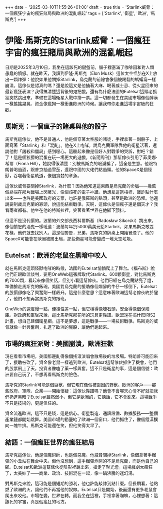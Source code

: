 +++
date = '2025-03-10T11:55:26+01:00'
draft = true
title = 'Starlink威脅：一個瘋狂宇宙的瘋狂賭局與歐洲的混亂崛起'
tags = ['Starlink', '衛星', '歐洲', '馬斯克']
+++
# 伊隆·馬斯克的Starlink威脅：一個瘋狂宇宙的瘋狂賭局與歐洲的混亂崛起

日期是2025年3月10日，我坐在這該死的鍵盤前，腦子裡塞滿了咖啡因和對人類愚蠢的憤怒。就在昨天，我讀到伊隆·馬斯克（Elon Musk）這位太空怪胎在X上放出一顆炸彈：他說如果他關掉Starlink，烏克蘭的前線會像個被踢翻的螞蟻窩一樣崩潰。這傢伙是認真的嗎？還是說這又是他抽著大麻、喝著威士忌、從火星回來的最新瘋狂表演？我得搞清楚這背後的鬼把戲，還有為什麼法國的Eutelsat這頭老狐狸突然跳出來，準備在這場衛星大戰中撈一票。這一切都發生在美國市場像個醉漢一樣搖搖晃晃、資金像瘋狗一樣衝進歐洲的時候。讓我帶你走進這場宇宙級的狂歡。

## 馬斯克：一個瘋子的賭桌與他的骰子

馬斯克這傢伙，他不是普通人，他是個穿著太空服的賭徒，手裡拿著一副骰子，上面寫著「Starlink」和「混亂」。他在X上咆哮，說烏克蘭軍隊靠他的衛星活著，還說他對「屠殺和僵局」感到噁心。這聽起來像是個好人對戰爭的哭訴，對吧？錯了！這是個狡猾的混蛋在玩一場更大的遊戲。《新聞周刊》那幫傢伙引用了菲奧娜·希爾（Fiona Hill），她說得很清楚：別被馬斯克的眼淚騙了，這全是生意。他跟特朗普喝過酒，跟普京抽過雪茄，還跟中國的大佬們點過頭。他的SpaceX是個怪獸，吞噬著衛星軌道，像個貪婪的章魚。

這傢伙威脅要關掉Starlink，為什麼？因為他知道這東西是烏克蘭的命脈——幾萬個終端在那片戰場上閃著光，像個該死的電子神蹟。他想拿這當槓桿，敲詐點什麼出來——也許是美國政府的支票，也許是俄羅斯的點頭，甚至是歐洲的恐懼。他還說要制裁烏克蘭的寡頭，說這能結束戰爭。天啊，這傢伙是個瘋子還是個天才？我看兩者都有。他坐在他的特斯拉裡，笑著看著世界在他腳下顫抖。

但這不是沒代價的。波蘭的外交部長西科爾斯基（Radosław Sikorski）跳出來，像個憤怒的酒鬼一樣吼道：波蘭每年扔5000萬美元給Starlink，如果馬斯克敢耍花樣，他們就去找別人。這是個警告，兄弟，馬斯克的牌桌上開始冒煙了。他的SpaceX可能會在歐洲被踢出局，那些衛星可能會變成一堆太空垃圾。

## Eutelsat：歐洲的老鼠在黑暗中咬人

就在馬斯克這頭怪獸咆哮的時候，法國的Eutelsat悄悄爬上了舞台。《福布斯》說他們正跟歐盟談判，要用OneWeb這張牌取代Starlink。600顆衛星，對比馬斯克的7000顆，看起來像個笑話，但別小看這幫傢伙。他們已經在烏克蘭點亮了燈，準備搶走馬斯克的飯碗。美國對烏克蘭的援助像個爛醉的牛仔一樣倒下，Eutelsat的股價卻像吃了興奮劑一樣飆升。這是什麼意思？這意味著歐洲這幫老傢伙終於醒了，他們不想再當馬斯克的跟班。

OneWeb的速度慢一點，便攜性差一點，但它穩得像塊石頭，安全得像個保險庫。對政府和軍隊來說，這比馬斯克那花哨的玩具更靠譜。歐盟還在搞什麼IRIS2計畫，想自己建個衛星網。這不是夢想，這是戰爭——一場技術戰爭。馬斯克的威脅就像一針興奮劑，扎進了歐洲的屁股，讓他們跑起來。

## 市場的瘋狂派對：美國崩潰，歐洲狂歡

現在看看市場吧，美國那邊亂得像個搖滾演唱會散場後的垃圾場。特朗普可能回來了，援助被砍了，資金像老鼠一樣逃到歐洲。Eutelsat這幫傢伙抓住了機會，他們的股票飛上了天，投資者像嗑了藥一樣興奮。這不只是衛星的事，這是個信號：歐洲要自己玩了，不想再看馬斯克的臉色。

馬斯克的Starlink可能是個巨獸，但它現在像個被圍困的野獸。歐洲的客戶——那些政府、軍隊、企業——開始懷疑：這傢伙靠譜嗎？他會不會哪天心情不好就把我們扔進黑暗？Eutelsat雖然弱小，但它是歐洲的，它聽話，它不會亂來。這場戰爭不只是技術的，更是信任的。

資金流進歐洲，這不只是錢，這是信心。衛星製造、通訊設備、數據服務——整個產業鏈都開始跳舞。美國市場的動盪給了歐洲一個窗口，他們抓住了，像個餓漢撲向一塊牛排。馬斯克可能還在笑，但他笑得太早了。

## 結語：一個瘋狂世界的瘋狂結局

馬斯克這傢伙，他是個魔術師，也是個惡魔。他威脅關掉Starlink，像個拿著手榴彈的小丑站在舞台中央。但他沒想到，這手榴彈炸開的不是烏克蘭，而是他自己的腳。Eutelsat和歐洲這幫傢伙從陰影裡跳出來，搶走了聚光燈。這場戲劇太瘋狂了，太美妙了——商業、政治、技術混在一起，像一鍋沸騰的迷幻湯。

對馬斯克來說，這可能是個短期的勝利，他也許能敲詐到點什麼。但長期看，他點燃了歐洲的火，讓他們不再當他的奴隸。Eutelsat只是開始，後面還有更多老鼠會爬出來咬他。市場在變，世界在轉，而我坐在這裡，手裡拿著咖啡，心裡想著：這該死的宇宙，真是個瘋狂的地方。